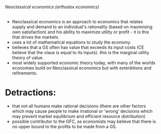 ###### Neoclassical economics (orthodox economics)

- Neoclassical economics is an approach to economics that relates supply and demand to an individual's rationality (based on maximising own satisfaction) and his ability to maximize utility or profit - it is this that drives the markets.
- uses a lot of mathematical equations to study the economy. 
- believes that a GS often has value that exceeds its input costs (CE believe that the vlaue is equal to its inputs). this is the marginal utility theory of value. 
- most widely supported economic theory today, with many of the worlds economies build on Neoclassical economics but with extenbtions and refinements.

# Detractions:
- that not all humans make rational decisions (there are other factors which may cause people to make irrational or 'wrong' decisions which may prevent market equilibrium and efficient resource distribution)
- possible contributor to the GFC, as economists may believe that there is no upper bound to the profits to be made from a GS.